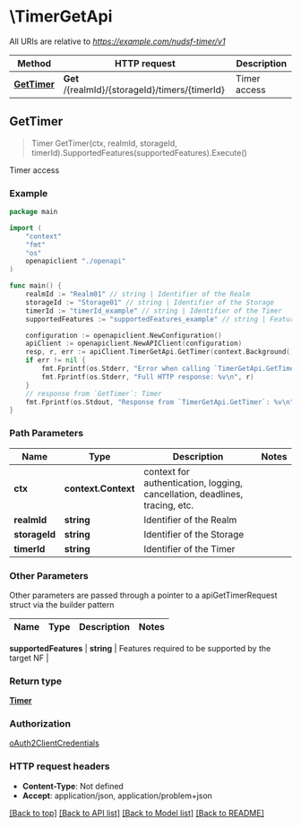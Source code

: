 # \TimerGetApi

All URIs are relative to *https://example.com/nudsf-timer/v1*

Method | HTTP request | Description
------------- | ------------- | -------------
[**GetTimer**](TimerGetApi.md#GetTimer) | **Get** /{realmId}/{storageId}/timers/{timerId} | Timer access



## GetTimer

> Timer GetTimer(ctx, realmId, storageId, timerId).SupportedFeatures(supportedFeatures).Execute()

Timer access



### Example

```go
package main

import (
    "context"
    "fmt"
    "os"
    openapiclient "./openapi"
)

func main() {
    realmId := "Realm01" // string | Identifier of the Realm
    storageId := "Storage01" // string | Identifier of the Storage
    timerId := "timerId_example" // string | Identifier of the Timer
    supportedFeatures := "supportedFeatures_example" // string | Features required to be supported by the target NF (optional)

    configuration := openapiclient.NewConfiguration()
    apiClient := openapiclient.NewAPIClient(configuration)
    resp, r, err := apiClient.TimerGetApi.GetTimer(context.Background(), realmId, storageId, timerId).SupportedFeatures(supportedFeatures).Execute()
    if err != nil {
        fmt.Fprintf(os.Stderr, "Error when calling `TimerGetApi.GetTimer``: %v\n", err)
        fmt.Fprintf(os.Stderr, "Full HTTP response: %v\n", r)
    }
    // response from `GetTimer`: Timer
    fmt.Fprintf(os.Stdout, "Response from `TimerGetApi.GetTimer`: %v\n", resp)
}
```

### Path Parameters


Name | Type | Description  | Notes
------------- | ------------- | ------------- | -------------
**ctx** | **context.Context** | context for authentication, logging, cancellation, deadlines, tracing, etc.
**realmId** | **string** | Identifier of the Realm | 
**storageId** | **string** | Identifier of the Storage | 
**timerId** | **string** | Identifier of the Timer | 

### Other Parameters

Other parameters are passed through a pointer to a apiGetTimerRequest struct via the builder pattern


Name | Type | Description  | Notes
------------- | ------------- | ------------- | -------------



 **supportedFeatures** | **string** | Features required to be supported by the target NF | 

### Return type

[**Timer**](Timer.md)

### Authorization

[oAuth2ClientCredentials](../README.md#oAuth2ClientCredentials)

### HTTP request headers

- **Content-Type**: Not defined
- **Accept**: application/json, application/problem+json

[[Back to top]](#) [[Back to API list]](../README.md#documentation-for-api-endpoints)
[[Back to Model list]](../README.md#documentation-for-models)
[[Back to README]](../README.md)

